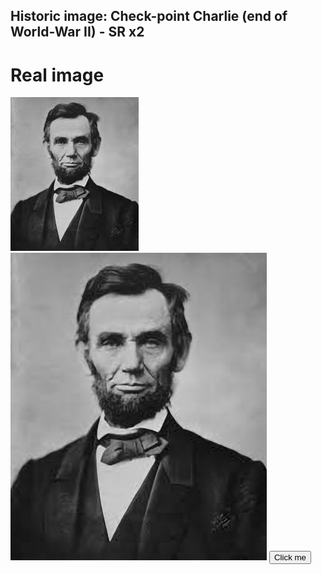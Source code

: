 ## Historic image: Check-point Charlie (end of World-War II) - SR x2
# Real image
<div class="f1_container">
    <div class="shadow f1_card">
        <div class="front face" id="Lincoln">
            <img src="Lincoln.png"/>
        </div>
        <div class="front face">
            <img src="Lincoln_ZSSR.png" id="Lincoln switch"/>
            <button onclick="zssrgan('Lincoln switch')">Click me</button>
        </div>
    </div>
</div>

<script>
function zssrgan(name) {
  print("name: " + name)
  document.getElementById(name).src = name + "_ZSSRGAN.png";
}
</script>
